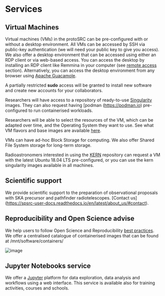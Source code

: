 
# Services

## Virtual Machines

Virtual machines (VMs) in the protoSRC can be pre-configured with or without a desktop environment. All VMs can be accessed by SSH via public-key authentication (we will need your public key to give you access). We also offer a desktop environment that can be accessed using either an RDP client or via web-based access. You can access the desktop by installing an RDP client like Remmina in your computer (see [remote access](https://spsrc-user-docs.readthedocs.io/en/latest/access_guide/#remote-desktop) section). Alternatively, you can access the desktop environment from any browser using [Apache Guacamole](https://guacamole.apache.org).

A partially restricted **sudo** access will be granted to install new software and create new accounts for your collaborators.

Researchers will have access to a repository of ready-to-use [Singularity](https://sylabs.io) images. They can also request having [podman (https://podman.io) pre-configured to run containerised workloads.

Researchers will be able to select the resources of the VM, which can be adapted over time, and the Operating System they want to use. See what VM flavors and base images are available [here](tech_specifications.md).

VMs can have ad-hoc Block Storage for computing. We also offer Shared File System storage for long-term storage. 

Radioastronomers interested in using the [KERN](https://kernsuite.info) repository can request a VM with the latest Ubuntu 18.04 LTS pre-configured, or you can use the kern singularity images available in all machines.


## Scientific support 

We provide scientific support to the preparation of observational proposals with SKA precursor and pathfinder radiotelescopes. [Contact us] (https://spsrc-user-docs.readthedocs.io/en/latest/about_us/#contact). 


## Reproducibility and Open Science advise

We help users to follow Open Science and Reproducibility [best practices](https://www.go-fair.org/fair-principles/). We offer a centralised catalogue of containerised images that can be found at /mnt/software/containers/

![image](https://user-images.githubusercontent.com/22152978/140042206-1f6abb02-427c-474a-a9d1-cbe300de4987.png)


## Jupyter Notebooks service

We offer a [Jupyter](https://jupyter.org/hub) platform for data exploration, data analysis and workflows using a web interface. This service is available also for training activities, courses and schools. 

